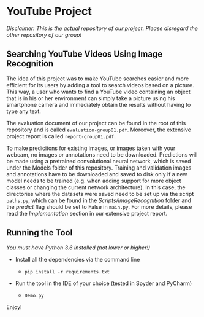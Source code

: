 # YouTube Project

*Disclaimer: This is the actual repository of our project. 
Please disregard the other repository of our group!*


## Searching YouTube Videos Using Image Recognition

The idea of this project was to make YouTube searches easier and more 
efficient for its users by adding a tool to search videos based on a picture. 
This way, a user who wants to find a YouTube video containing an object that is 
in his or her environment can simply take a picture using his smartphone camera 
and immediately obtain the results without having to type any text. 

The evaluation document of our project can be found in the root of this repository
and is called `evaluation-group01.pdf`. Moreover, the extensive project report is called
`report-group01.pdf`.

To make predicitons for existing images, or images taken with your webcam, no
images or annotations need to be downloaded. Predictions will be made using a
pretrained convolutional neural network, which is saved under the Models folder
of this repository. Training and validation images and annotations have to be 
downloaded and saved to disk only if a new model needs to be trained (e.g. when 
adding support for more object classes or changing the current network architecture).
In this case, the directories where the datasets were saved need to be set up via 
the script `paths.py`, which can be found in the *Scripts/ImageRecognition* folder 
and the *predict* flag should be set to False in `main.py`. For more details, please 
read the *Implementation* section in our extensive project report.



## Running the Tool

_You must have Python 3.6 installed (not lower or higher!)_

- Install all the dependencies via the command line
    - `pip install -r requirements.txt`

- Run the tool in the IDE of your choice (tested in Spyder and PyCharm)
    - `Demo.py`


Enjoy!